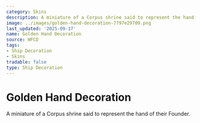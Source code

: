 ```yaml
---
category: Skins
description: A miniature of a Corpus shrine said to represent the hand of their Founder.
image: ../images/golden-hand-decoration-7797e29709.png
last_updated: '2025-09-17'
name: Golden Hand Decoration
source: WFCD
tags:
- Ship Decoration
- Skins
tradable: false
type: Ship Decoration
---
```


# Golden Hand Decoration

A miniature of a Corpus shrine said to represent the hand of their Founder.

